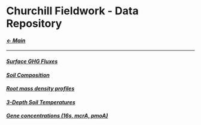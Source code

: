 # Churchill Fieldwork - Data Repository

#### _[&larr; Main](index.md)_

---

#### _[Surface GHG Fluxes](fluxes_raw.xlsx)_

#### _[Soil Composition](composition_raw.xlsx)_

#### _[Root mass density profiles](roots_raw.xlsx)_

#### _[3-Depth Soil Temperatures](temps_raw.xlsx)_

#### _[Gene concentrations (16s, mcrA, pmoA)](genes_raw.xlsx)_
